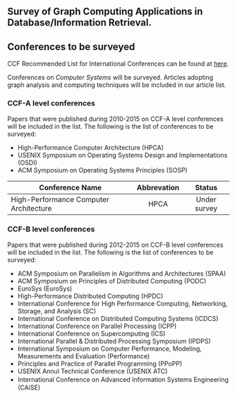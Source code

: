 ## Survey of Graph Computing Applications in Database/Information Retrieval.

## Conferences to be surveyed
CCF Recommended List for International Conferences can be found at [here](http://www.ccf.org.cn/sites/ccf/paiming.jsp "CCF推荐排名").

Conferences on *Computer Systems* will be surveyed. Articles adopting graph analysis and computing techniques will be included in our article list.

### CCF-A level conferences
Papers that were published during 2010-2015 on CCF-A level conferences will be included in the list. The following is the list of conferences to be surveyed:

* High-Performance Computer Architecture (HPCA)
* USENIX Symposium on Operating Systems Design and Implementations (OSDI)
* ACM Symposium on Operating Systems Principles (SOSP)

| Conference Name| Abbrevation | Status |
| ------------- |:-------------:|:-------------:|
| High-Performance Computer Architecture | HPCA | Under survey|

### CCF-B level conferences
Papers that were published during 2012-2015 on CCF-B level conferences will be included in the list. The following is the list of conferences to be surveyed:
* ACM Symposium on Parallelism in Algorithms and Architectures (SPAA)
* ACM Symposium on Principles of Distributed Computing (PODC)
* EuroSys (EuroSys)
* High-Performance Distributed Computing (HPDC)
* International Conference for High Performance Computing, Networking, Storage, and Analysis (SC)
* International Conference on Distributed Computing Systems (ICDCS)
* International Conference on Parallel Processing (ICPP)
* International Conference on Supercomputing (ICS)
* International Parallel & Distributed Processing Symposium (IPDPS)
* International Symposium on Computer Performance, Modeling, Measurements and Evaluation (Performance)
* Principles and Practice of Parallel Programming (PPoPP)
* USENIX Annul Technical Conference (USENIX ATC)
* International Conference on Advanced Information Systems Engineering　(CAiSE)


